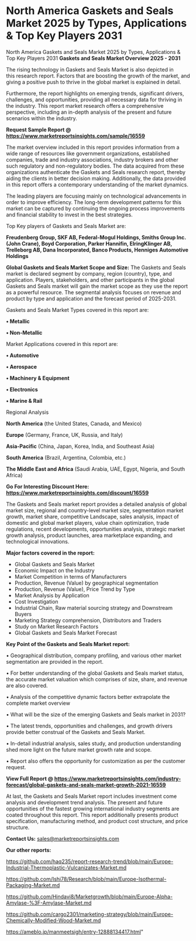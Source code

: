 # North America Gaskets and Seals Market 2025 by Types, Applications & Top Key Players 2031
 North America Gaskets and Seals Market 2025 by Types, Applications & Top Key Players 2031
<Strong> Gaskets and Seals Market Overview 2025 - 2031</strong>

The rising technology in Gaskets and Seals Market is also depicted in this research report. Factors that are boosting the growth of the market, and giving a positive push to thrive in the global market is explained in detail.

Furthermore, the report highlights on emerging trends, significant drivers, challenges, and opportunities, providing all necessary data for thriving in the industry. This report market research offers a comprehensive perspective, including an in-depth analysis of the present and future scenarios within the industry.

<strong>Request Sample Report @ <a href=https://www.marketreportsinsights.com/sample/16559>https://www.marketreportsinsights.com/sample/16559</a></strong>

The market overview included in this report provides information from a wide range of resources like government organizations, established companies, trade and industry associations, industry brokers and other such regulatory and non-regulatory bodies. The data acquired from these organizations authenticate the Gaskets and Seals research report, thereby aiding the clients in better decision making. Additionally, the data provided in this report offers a contemporary understanding of the market dynamics.

The leading players are focusing mainly on technological advancements in order to improve efficiency. The long-term development patterns for this market can be captured by continuing the ongoing process improvements and financial stability to invest in the best strategies.

Top Key players of Gaskets and Seals Market are:

<strong>Freudenberg Group, SKF AB, Federal-Mogul Holdings, Smiths Group Inc. (John Crane), Boyd Corporation, Parker Hannifin, ElringKlinger AB, Trelleborg AB, Dana Incorporated, Banco Products, Henniges Automotive Holdings</strong>

<strong><b>Global Gaskets and Seals Market Scope and Size:</b></strong>
The Gaskets and Seals market is declared segment by company, region (country), type, and application. Players, stakeholders, and other participants in the global Gaskets and Seals market will gain the market scope as they use the report as a powerful resource. The segmental analysis focuses on revenue and product by type and application and the forecast period of 2025-2031.

Gaskets and Seals Market Types covered in this report are:

<strong>• Metallic

• Non-Metallic</strong>

Market Applications covered in this report are:

<strong>• Automotive

• Aerospace

• Machinery & Equipment

• Electronics

• Marine & Rail</strong> 

Regional Analysis

<strong>North America</strong> (the United States, Canada, and Mexico)

<strong>Europe</strong> (Germany, France, UK, Russia, and Italy)

<strong>Asia-Pacific</strong> (China, Japan, Korea, India, and Southeast Asia)

<strong>South America</strong> (Brazil, Argentina, Colombia, etc.)

<strong>The Middle East and Africa</strong> (Saudi Arabia, UAE, Egypt, Nigeria, and South Africa)

<strong>Go For Interesting Discount Here: <a href=https://www.marketreportsinsights.com/discount/16559>https://www.marketreportsinsights.com/discount/16559</a></strong>

The Gaskets and Seals market report provides a detailed analysis of global market size, regional and country-level market size, segmentation market growth, market share, competitive Landscape, sales analysis, impact of domestic and global market players, value chain optimization, trade regulations, recent developments, opportunities analysis, strategic market growth analysis, product launches, area marketplace expanding, and technological innovations.

<strong><b>Major factors covered in the report:</b></strong>
<ul>
  <li>Global Gaskets and Seals Market </li>
  <li>Economic Impact on the Industry</li>
  <li>Market Competition in terms of Manufacturers</li>
  <li>Production, Revenue (Value) by geographical segmentation</li>
  <li>Production, Revenue (Value), Price Trend by Type</li>
  <li>Market Analysis by Application</li>
  <li>Cost Investigation</li>
  <li>Industrial Chain, Raw material sourcing strategy and Downstream Buyers</li>
  <li>Marketing Strategy comprehension, Distributors and Traders</li>
  <li>Study on Market Research Factors</li>
  <li>Global Gaskets and Seals Market Forecast</li>
</ul>

<strong><b>Key Point of the Gaskets and Seals Market report:</b></strong>

• Geographical distribution, company profiling, and various other market segmentation are provided in the report.

• For better understanding of the global Gaskets and Seals market status, the accurate market valuation which comprises of size, share, and revenue are also covered.

• Analysis of the competitive dynamic factors better extrapolate the complete market overview

• What will be the size of the emerging Gaskets and Seals market in 2031?

• The latest trends, opportunities and challenges, and growth drivers provide better construal of the Gaskets and Seals Market.

• In-detail industrial analysis, sales study, and production understanding shed more light on the future market growth rate and scope.

• Report also offers the opportunity for customization as per the customer request.

<strong><b>View Full Report @ <a href=https://www.marketreportsinsights.com/industry-forecast/global-gaskets-and-seals-market-growth-2021-16559>https://www.marketreportsinsights.com/industry-forecast/global-gaskets-and-seals-market-growth-2021-16559</a></b></strong>


At last, the Gaskets and Seals Market report includes investment come analysis and development trend analysis. The present and future opportunities of the fastest growing international industry segments are coated throughout this report. This report additionally presents product specification, manufacturing method, and product cost structure, and price structure.

<strong>Contact Us:</strong>
sales@marketreportsinsights.com

<strong>Our other reports:</strong>

<a href=https://github.com/haq235/report-research-trend/blob/main/Europe-Industrial-Thermoplastic-Vulcanizates-Market.md>https://github.com/haq235/report-research-trend/blob/main/Europe-Industrial-Thermoplastic-Vulcanizates-Market.md</a>

<a href=https://github.com/Ishi78/Research/blob/main/Europe-Isothermal-Packaging-Market.md>https://github.com/Ishi78/Research/blob/main/Europe-Isothermal-Packaging-Market.md</a>

<a href=https://github.com/Hindavi8/Marketgrowth/blob/main/Europe-Alpha-Amylase-%3F-Amylase-Market.md>https://github.com/Hindavi8/Marketgrowth/blob/main/Europe-Alpha-Amylase-%3F-Amylase-Market.md</a>

<a href=https://github.com/cargo2301/marketing-strategy/blob/main/Europe-Chemically-Modified-Wood-Market.md>https://github.com/cargo2301/marketing-strategy/blob/main/Europe-Chemically-Modified-Wood-Market.md</a>

<a href=https://ameblo.jp/manmeetsigh/entry-12888134417.html>https://ameblo.jp/manmeetsigh/entry-12888134417.html</a>"
